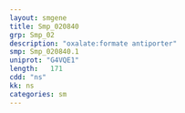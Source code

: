 ```yaml
---
layout: smgene
title: Smp_020840
grp: Smp_02
description: "oxalate:formate antiporter"
smp: Smp_020840.1
uniprot: "G4VQE1"
length:   171
cdd: "ns"
kk: ns
categories: sm
---
```

